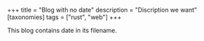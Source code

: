 +++
title = "Blog with no date"
description = "Discription we want"
[taxonomies]
tags = ["rust", "web"]
+++

This blog contains date in its filename.
